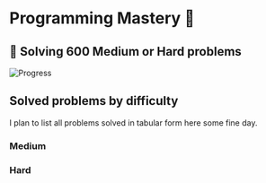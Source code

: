# Programming Mastery :punch:

## :goal_net:  Solving 600 Medium or Hard problems 

![Progress](https://progress-bar.dev/125/?scale=600&title=InterviewGod&width=500&color=babaca&suffix=+problems+solved)

## Solved problems by difficulty
I plan to list all problems solved in tabular form here some fine day.

### Medium

### Hard

